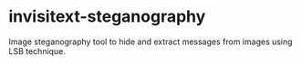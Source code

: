 # invisitext-steganography
Image steganography tool to hide and extract messages from images using LSB technique.
